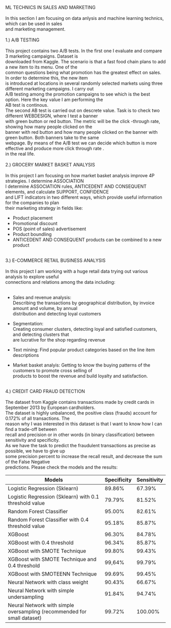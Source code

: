 ML TECHNICS IN SALES AND MARKETING<br/>
<br/>
In this section I am focusing on data anlysis and machine learning technics, which can be used in sales <br/>
and marketing management.<br/>
<br/>
1.) A/B TESTING<br/>
<br/>
This project contains two A/B tests. In the first one I evaluate and compare 3 marketing campaigns. Dataset is <br/>
downloaded from Kaggle. The scenario is that a fast food chain plans to add a new item to its menu. One of the <br/>
common questions being what promotion has the greatest effect on sales. In order to determine this, the new item <br/>
is introduced at locations in several randomly selected markets using three different marketing campaigns. I carry out <br/>
A/B testing among the promotion campaigns to see which is the best option. Here the key value I am performing the <br/>
AB test is continous. <br/>
The second AB test is carried out on descrete value. Task is to check two different WEBDESIGN, where I test a banner <br/>
with green button or red button. The metric will be the click -through rate, showing how many people clicked on the <br/>
banner with red button and how many people clicked on the banner with green button. Both banners take to the same  <br/>
webpage. By means of the A/B test we can decide which button is more effective and produce more click through rate .<br/>
in the real life.<br/>
<br/>
2.) GROCERY MARKET BASKET ANALYSIS<br/>
<br/>
In this project I am focusing on how market basket analysis improve 4P strategies. I determine ASSOCIATION<br/>
I determine ASSOCIATION rules, ANTICEDENT AND CONSEQUENT elements, and calculate SUPPORT, CONFIDENCE   <br/>
and LIFT indicators in two different ways, which provide useful information for the companies to plan   <br/>
their marketing strategy in fields like:
<br/>
- Product placement<br/>
- Promotional discount<br/>
- POS (point of sales) advertisement <br/>
- Product boundling<br/>
- ANTICEDENT AND CONSEQUENT products can be combined to a new product<br/>
 <br/>
3.) E-COMMERCE RETAIL BUSINESS ANALYSIS<br/>
<br/>
In this project I am working with a huge retail data trying out various analysis to explore useful <br/>
connections and relations among the data including:<br/>
<br/>

- Sales and revenue analysis:<br/>
 Describing the transactions by geographical distribution, by invoice amount and volume, by annual <br/>
 distribution and detecting loyal customers<br/>

- Segmentation: <br/>
 Creating consumer clusters, detecting loyal and satisfied customers, and detecting clusters that <br/>
 are lucrative for the shop regarding revenue <br/>

- Text mining: Find popular product categories based on the line item descriptions <br/>

- Market basket analyis: 
 Getting to know the buying patterns of the customers to promote cross selling of  <br/>
 products to boost the revenue and build loyalty and satisfaction.<br/>
<br/>
 4.) CREDIT CARD FRAUD DETECTION<br/>
 <br/>
 The dataset from Kaggle contains transactions made by credit cards in September 2013 by European cardholders. <br/>
 The dataset is highly unbalanced, the positive class (frauds) account for 0.172% of all transactions. The <br/>
 reason why I was interested in this dataset is that I want to know how I can find a trade-off between <br/>
  recall and precision or in other words (in binary classification) between sensitivity and specificity.  <br/>
  As we have the task to predict the fraudulent transactions as precise as possible, we have to give up  <br/>
  some precision percent to increase the recall result, and decrease the sum of the False Negative <br/>
  predictions. Please check the models and the results:<br/>
   
   |           Models           | Specificity | Sensitivity |
|----------------------------|--------------------|-------------------|
| Logistic Regression (Sklearn) |        89.86%        |       67.39%        |    
| Logistic Regression (Sklearn) with 0.1 threshold value|        79.79%        |      81.52%       |        
| Random Forest Classifier |        95.00%       |       82.61%        |      
| Random Forest Classifier with 0.4 threshold value |        95.18%      |       85.87%        |   
| XGBoost|        96.30%       |       84.78%        |  
| XGBoost with 0.4 threshold | 96.34%  | 85.87% |  
|       XGBoost with SMOTE Technique         |        99.80%       |       99.43%        |   
|        XGBoost with SMOTE Technique and 0.4 threshold          |        99,64%     |       99.79%       |   
|         XGBoost with SMOTEENN Technique          |        99.69%      |       99.45%        | 
|         Neural Network with class weight          |        90.43%      |       66.67%        | 
|         Neural Network with simple undersampling        |        91.84%     |       94.74%        | 
|         Neural Network with simple oversampling (recommended for small dataset)        |        99.72%      |       100.00%        | 

  
 
